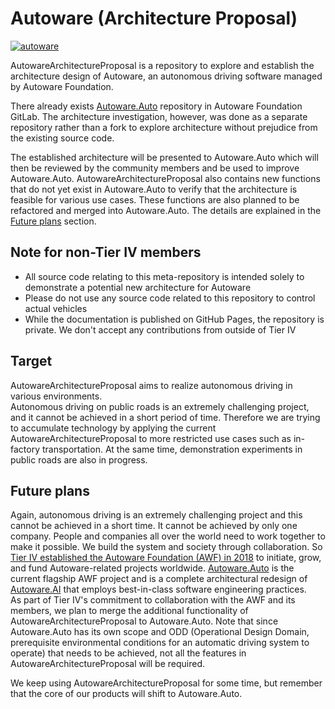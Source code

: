 # Autoware (Architecture Proposal)

[![autoware](https://user-images.githubusercontent.com/8327598/69472442-cca50b00-0ded-11ea-9da0-9e2302aa1061.png)](https://youtu.be/kn2bIU_g0oY)

AutowareArchitectureProposal is a repository to explore and establish the architecture design of Autoware, an autonomous driving software managed by Autoware Foundation.

There already exists [Autoware.Auto](https://gitlab.com/autowarefoundation/autoware.auto) repository in Autoware Foundation GitLab. The architecture investigation, however, was done as a separate repository rather than a fork to explore architecture without prejudice from the existing source code.

The established architecture will be presented to Autoware.Auto which will then be reviewed by the community members and be used to improve Autoware.Auto. AutowareArchitectureProposal also contains new functions that do not yet exist in Autoware.Auto to verify that the architecture is feasible for various use cases. These functions are also planned to be refactored and merged into Autoware.Auto. The details are explained in the [Future plans](#future-plans) section.

## Note for non-Tier IV members

- All source code relating to this meta-repository is intended solely to demonstrate a potential new architecture for Autoware
- Please do not use any source code related to this repository to control actual vehicles
- While the documentation is published on GitHub Pages, the repository is private. We don't accept any contributions from outside of Tier IV

## Target

AutowareArchitectureProposal aims to realize autonomous driving in various environments.  
Autonomous driving on public roads is an extremely challenging project, and it cannot be achieved in a short period of time. Therefore we are trying to accumulate technology by applying the current AutowareArchitectureProposal to more restricted use cases such as in-factory transportation. At the same time, demonstration experiments in public roads are also in progress.

## Future plans

Again, autonomous driving is an extremely challenging project and this cannot be achieved in a short time. It cannot be achieved by only one company. People and companies all over the world need to work together to make it possible. We build the system and society through collaboration. So [Tier IV established the Autoware Foundation (AWF) in 2018](https://tier4.jp/cn/media/news/the-autoware-foundation/) to initiate, grow, and fund Autoware-related projects worldwide. [Autoware.Auto](https://www.autoware.auto/) is the current flagship AWF project and is a complete architectural redesign of [Autoware.AI](https://github.com/Autoware-AI/autoware.ai) that employs best-in-class software engineering practices.  
As part of Tier IV's commitment to collaboration with the AWF and its members, we plan to merge the additional functionality of AutowareArchitectureProposal to Autoware.Auto. Note that since Autoware.Auto has its own scope and ODD (Operational Design Domain, prerequisite environmental conditions for an automatic driving system to operate) that needs to be achieved, not all the features in AutowareArchitectureProposal will be required.

We keep using AutowareArchitectureProposal for some time, but remember that the core of our products will shift to Autoware.Auto.

